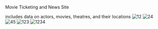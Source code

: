 Movie Ticketing and News Site

includes data on actors, movies, theatres, and their locations
![12](https://cloud.githubusercontent.com/assets/25963394/26368317/4b15f544-3fbf-11e7-8c54-aa9ea734c83e.png)
![24](https://cloud.githubusercontent.com/assets/25963394/26368314/4b0372ca-3fbf-11e7-85d6-8e26eba934e1.png)
![45](https://cloud.githubusercontent.com/assets/25963394/26368313/4b02292e-3fbf-11e7-9312-e7e639cdf8b5.png)
![123](https://cloud.githubusercontent.com/assets/25963394/26368316/4b0644be-3fbf-11e7-8147-196e122649e2.png)
![1234](https://cloud.githubusercontent.com/assets/25963394/26368315/4b062bbe-3fbf-11e7-92a2-8bda27d5f43c.png)

